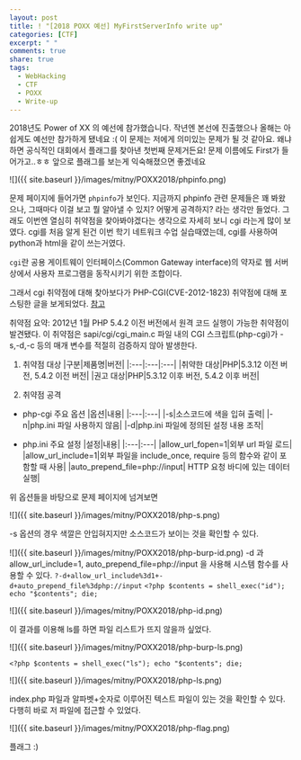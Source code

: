 ```yaml
---
layout: post
title: ! "[2018 POXX 예선] MyFirstServerInfo write up"
categories: [CTF]
excerpt: " "
comments: true
share: true
tags:
  - WebHacking
  - CTF
  - POXX
  - Write-up
---
```


2018년도 Power of XX 의 예선에 참가했습니다. 작년엔 본선에 진출했으나 올해는 아쉽게도 예선만 참가하게 됐네요 :(
이 문제는 저에게 의미있는 문제가 될 것 같아요. 왜냐하면 공식적인 대회에서 플래그를 찾아낸 첫번째 문제거든요!
문제 이름에도 First가 들어가고..ㅎㅎ 앞으로 플래그를 보는게 익숙해졌으면 좋겠네요

![]({{ site.baseurl }}/images/mitny/POXX2018/phpinfo.png)

문제 페이지에 들어가면 `phpinfo`가 보인다.
지금까지 phpinfo 관련 문제들은 꽤 봐왔으나, 그때마다 이걸 보고 뭘 알아낼 수 있지? 어떻게 공격하지? 라는 생각만 들었다.
그래도 이번엔 열심히 취약점을 찾아봐야겠다는 생각으로 자세히 보니 cgi 라는게 많이 보였다.
cgi를 처음 알게 된건 이번 학기 네트워크 수업 실습때였는데, cgi를 사용하여 python과 html을 같이 쓰는거였다.

`cgi`란 공용 게이트웨이 인터페이스(Common Gateway interface)의 약자로 웹 서버 상에서 사용자 프로그램을 동작시키기 위한 조합이다.

그래서 cgi 취약점에 대해 찾아보다가 PHP-CGI(CVE-2012-1823) 취약점에 대해 포스팅한 글을 보게되었다.
[참고](https://m.blog.naver.com/PostView.nhn?blogId=heapskewl73&logNo=221130879514&proxyReferer=https%3A%2F%2Fwww.google.co.kr%2F)


취약점 요약: 2012년 1월 PHP 5.4.2 이전 버전에서 원격 코드 실행이 가능한 취약점이 발견됐다. 이 취약점은 sapi/cgi/cgi_main.c 파일 내의 CGI 스크립트(php-cgi)가 -s,-d,-c 등의 매개 변수를 적절히 검증하지 않아 발생한다.

1. 취약점 대상
|구분|제품명|버전|
|:---|:---|:---|
|취약한 대상|PHP|5.3.12 이전 버전, 5.4.2 이전 버전|
|권고 대상|PHP|5.3.12 이후 버전, 5.4.2 이후 버전|

2. 취약점 공격
- php-cgi 주요 옵션
|옵션|내용|
|:---|:---|
|-s|소스코드에 색을 입혀 출력|
|-n|php.ini 파일 사용하지 않음|
|-d|php.ini 파일에 정의된 설정 내용 조작|

- php.ini 주요 설정
|설정|내용|
|:---|:---|
|allow_url_fopen=1|외부 url 파일 로드|
|allow_url_include=1|외부 파일을 include_once, require 등의 함수와 같이 포함할 때 사용|
|auto_prepend_file=php://input| HTTP 요청 바디에 있는 데이터 실행|


위 옵션들을 바탕으로 문제 페이지에 넘겨보면

![]({{ site.baseurl }}/images/mitny/POXX2018/php-s.png)

-s 옵션의 경우 색깔은 안입혀지지만 소스코드가 보이는 것을 확인할 수 있다.

![]({{ site.baseurl }}/images/mitny/POXX2018/php-burp-id.png)
-d 과 allow_url_include=1, auto_prepend_file=php://input 을 사용해 시스템 함수를 사용할 수 있다.
`?-d+allow_url_include%3d1+-d+auto_prepend_file%3dphp://input`
`<?php $contents = shell_exec("id"); echo "$contents"; die;`

![]({{ site.baseurl }}/images/mitny/POXX2018/php-id.png)

이 결과를 이용해 ls를 하면 파일 리스트가 뜨지 않을까 싶었다.

![]({{ site.baseurl }}/images/mitny/POXX2018/php-burp-ls.png)

`<?php $contents = shell_exec("ls"); echo "$contents"; die;`

![]({{ site.baseurl }}/images/mitny/POXX2018/php-ls.png)

index.php 파일과 알파벳+숫자로 이루어진 텍스트 파일이 있는 것을 확인할 수 있다.
다행히 바로 저 파일에 접근할 수 있었다.

![]({{ site.baseurl }}/images/mitny/POXX2018/php-flag.png)

플래그 :)
